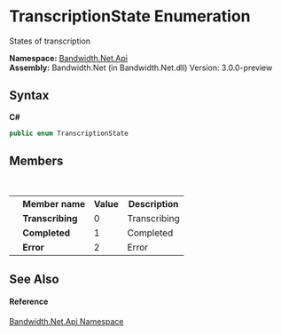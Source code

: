 ﻿# TranscriptionState Enumeration
 

States of transcription

**Namespace:**&nbsp;<a href ="N_Bandwidth_Net_Api.md">Bandwidth.Net.Api</a><br />**Assembly:**&nbsp;Bandwidth.Net (in Bandwidth.Net.dll) Version: 3.0.0-preview

## Syntax

**C#**<br />
``` C#
public enum TranscriptionState
```


## Members
&nbsp;<table><tr><th></th><th>Member name</th><th>Value</th><th>Description</th></tr><tr><td /><td target="F:Bandwidth.Net.Api.TranscriptionState.Transcribing">**Transcribing**</td><td>0</td><td>Transcribing</td></tr><tr><td /><td target="F:Bandwidth.Net.Api.TranscriptionState.Completed">**Completed**</td><td>1</td><td>Completed</td></tr><tr><td /><td target="F:Bandwidth.Net.Api.TranscriptionState.Error">**Error**</td><td>2</td><td>Error</td></tr></table>

## See Also


#### Reference
<a href ="N_Bandwidth_Net_Api.md">Bandwidth.Net.Api Namespace</a><br />